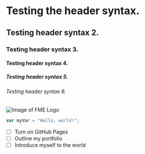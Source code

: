 # Testing the header syntax. 
## Testing header syntax 2. 
### Testing header syntax 3.
#### Testing header syntax 4.
##### Testing header syntax 5.
###### Testing header syntax 6.

![Image of FME Logo](https://fme.safe.com/wp-content/uploads/sites/2/2023/02/safe-software-logo-white-1.svg)

``` javascript
var myVar = "Hello, world!";
```

- [ ] Turn on GitHub Pages
- [ ] Outline my portfolio
- [ ] Introduce myself to the world
